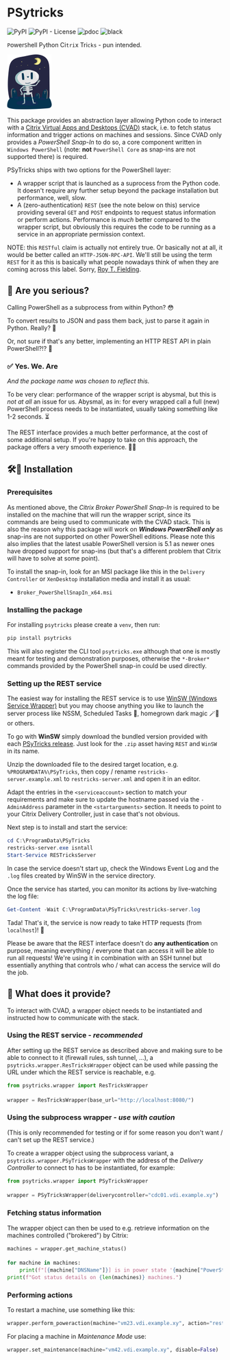 # PSytricks

![PyPI](https://img.shields.io/pypi/v/psytricks)
![PyPI - License](https://img.shields.io/pypi/l/psytricks)
![pdoc](https://img.shields.io/badge/docs-pdoc-brightgreen.svg)
![black](https://img.shields.io/badge/code%20style-black-000000.svg)

`P`ower`S`hell P`y`thon Ci`tri`x Tri`cks` - pun intended.

![logo](https://raw.githubusercontent.com/imcf/psytricks/main/resources/images/logo.png)

This package provides an abstraction layer allowing Python code to interact with
a [Citrix Virtual Apps and Desktops (CVAD)][www_cvad] stack, i.e. to fetch
status information and trigger actions on machines and sessions. Since CVAD only
provides a *PowerShell Snap-In* to do so, a core component written in `Windows
PowerShell` (note: **not** `PowerShell Core` as snap-ins are not supported
there) is required.

PSyTricks ships with two options for the PowerShell layer:

* A wrapper script that is launched as a suprocess from the Python code. It
  doesn't require any further setup beyond the package installation but
  performance, well, slow.
* A (zero-authentication) `REST` (see the note below on this) service providing
  several `GET` and `POST` endpoints to request status information or perform
  actions. Performance is *much* better compared to the wrapper script, but
  obviously this requires the code to be running as a service in an appropriate
  permission context.

NOTE: this `RESTful` claim is actually not entirely true. Or basically not at
all, it would be better called an `HTTP-JSON-RPC-API`. We'll still be using the
term `REST` for it as this is basically what people nowadays think of when they
are coming across this label. Sorry, [Roy T. Fielding][www_rtf].

## 🤯 Are you serious?

Calling PowerShell as a subprocess from within Python? 😳

To convert results to JSON and pass them back, just to parse it again in Python.
Really? 🧐

Or, not sure if that's any better, implementing an HTTP REST API in plain
PowerShell?!? 🫣

### ✅ Yes. We. Are

*And the package name was chosen to reflect this.*

To be very clear: performance of the wrapper script is abysmal, but this is *not
at all* an issue for us. Abysmal, as in: for every wrapped call a full (new)
PowerShell process needs to be instantiated, usually taking something like 1-2
seconds. ⏳

The REST interface provides a much better performance, at the cost of some
additional setup. If you're happy to take on this approach, the package offers a
very smooth experience. 🎢🎡

## 🛠🚧 Installation

### Prerequisites

As mentioned above, the *Citrix Broker PowerShell Snap-In* is required to be
installed on the machine that will run the wrapper script, since its commands
are being used to communicate with the CVAD stack. This is also the reason why
this package will work on ***Windows PowerShell only*** as snap-ins are not
supported on other PowerShell editions. Please note this also implies that the
latest usable PowerShell version is 5.1 as newer ones have dropped support for
snap-ins (but that's a different problem that Citrix will have to solve at some
point).

To install the snap-in, look for an MSI package like this in the `Delivery
Controller` or `XenDesktop` installation media and install it as usual:

* `Broker_PowerShellSnapIn_x64.msi`

### Installing the package

For installing `psytricks` please create a `venv`, then run:

```bash
pip install psytricks
```

This will also register the CLI tool `psytricks.exe` although that one is mostly
meant for testing and demonstration purposes, otherwise the `*-Broker*` commands
provided by the PowerShell snap-in could be used directly.

### Setting up the REST service

The easiest way for installing the REST service is to use [WinSW (Windows
Service Wrapper)][www_winsw] but you may choose anything you like to launch the
server process like NSSM, Scheduled Tasks 📅, homegrown dark magic 🪄🔮 or
others.

To go with **WinSW** simply download the bundled version provided with each
[PSyTricks release][www_releases]. Just look for the `.zip` asset having `REST`
and `WinSW` in its name.

Unzip the downloaded file to the desired target location, e.g.
`%PROGRAMDATA%\PSyTricks`, then copy / rename `restricks-server.example.xml` to
`restricks-server.xml` and open it in an editor.

Adapt the entries in the `<serviceaccount>` section to match your requirements
and make sure to update the hostname passed via the `-AdminAddress` parameter in
the `<startarguments>` section. It needs to point to your Citrix Delivery
Controller, just in case that's not obvious.

Next step is to install and start the service:

```PowerShell
cd C:\ProgramData\PSyTricks
restricks-server.exe isntall
Start-Service RESTricksServer
```

In case the service doesn't start up, check the Windows Event Log and the `.log`
files created by WinSW in the service directory.

Once the service has started, you can monitor its actions by live-watching the
log file:

```PowerShell
Get-Content -Wait C:\ProgramData\PSyTricks\restricks-server.log
```

Tada! That's it, the service is now ready to take HTTP requests (from
`localhost`)! 🎉

Please be aware that the REST interface doesn't do **any authentication** on
purpose, meaning everything / everyone that can access it will be able to run
all requests! We're using it in combination with an SSH tunnel but essentially
anything that controls who / what can access the service will do the job.

## 🎪 What does it provide?

To interact with CVAD, a wrapper object needs to be
instantiated and instructed how to communicate with the stack.

### Using the REST service - *recommended*

After setting up the REST service as described above and making sure to be able
to connect to it (firewall rules, ssh tunnel, ...), a
`psytricks.wrapper.ResTricksWrapper` object can be used while passing the URL
under which the REST service is reachable, e.g.

```Python
from psytricks.wrapper import ResTricksWrapper

wrapper = ResTricksWrapper(base_url="http://localhost:8080/")
```

### Using the subprocess wrapper - *use with caution*

(This is only recommended for testing or if for some reason you don't want /
can't set up the REST service.)

To create a wrapper object using the subprocess variant, a
`psytricks.wrapper.PSyTricksWrapper` with the address of the *Delivery
Controller* to connect to has to be instantiated, for example:

```Python
from psytricks.wrapper import PSyTricksWrapper

wrapper = PSyTricksWrapper(deliverycontroller="cdc01.vdi.example.xy")
```

### Fetching status information

The wrapper object can then be used to e.g. retrieve information on the machines
controlled ("brokered") by Citrix:

```Python
machines = wrapper.get_machine_status()

for machine in machines:
    print(f"[{machine["DNSName"]}] is in power state '{machine["PowerState"]}'")
print(f"Got status details on {len(machines)} machines.")
```

### Performing actions

To restart a machine, use something like this:

```Python
wrapper.perform_poweraction(machine="vm23.vdi.example.xy", action="restart")
```

For placing a machine in *Maintenance Mode* use:

```Python
wrapper.set_maintenance(machine="vm42.vdi.example.xy", disable=False)
```

[www_cvad]: https://docs.citrix.com/en-us/citrix-virtual-apps-desktops
[www_winsw]: https://github.com/winsw/winsw
[www_releases]: https://github.com/imcf/psytricks/releases
[www_rtf]: https://roy.gbiv.com/untangled/2008/rest-apis-must-be-hypertext-driven
